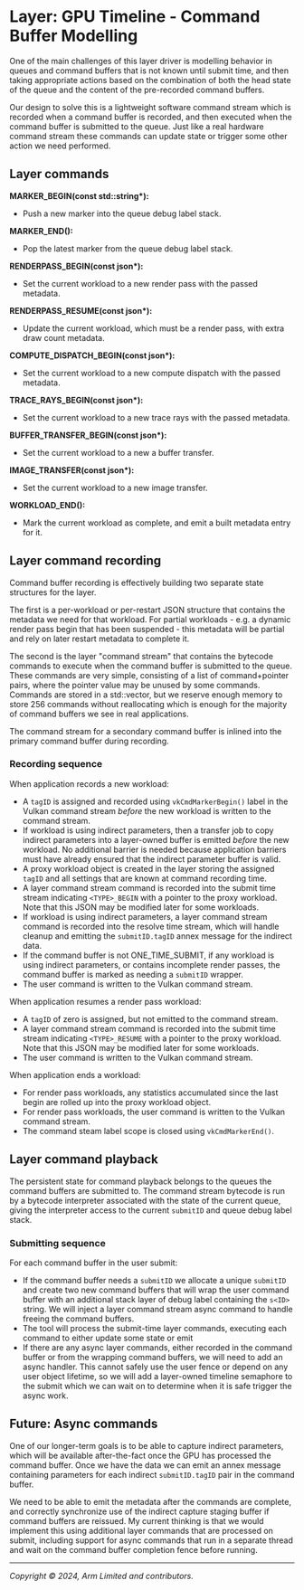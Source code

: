 # Layer: GPU Timeline - Command Buffer Modelling

One of the main challenges of this layer driver is modelling behavior in queues
and command buffers that is not known until submit time, and then taking
appropriate actions based on the combination of both the head state of the
queue and the content of the pre-recorded command buffers.

Our design to solve this is a lightweight software command stream which is
recorded when a command buffer is recorded, and then executed when the
command buffer is submitted to the queue. Just like a real hardware command
stream these commands can update state or trigger some other action we need
performed.

## Layer commands

**MARKER_BEGIN(const std::string\*):**

* Push a new marker into the queue debug label stack.

**MARKER_END():**

* Pop the latest marker from the queue debug label stack.

**RENDERPASS_BEGIN(const json\*):**

* Set the current workload to a new render pass with the passed metadata.

**RENDERPASS_RESUME(const json\*):**

* Update the current workload, which must be a render pass, with extra
  draw count metadata.

**COMPUTE_DISPATCH_BEGIN(const json\*):**

* Set the current workload to a new compute dispatch with the passed metadata.

**TRACE_RAYS_BEGIN(const json\*):**

* Set the current workload to a new trace rays with the passed metadata.

**BUFFER_TRANSFER_BEGIN(const json\*):**

* Set the current workload to a new a buffer transfer.

**IMAGE_TRANSFER(const json\*):**

* Set the current workload to a new image transfer.

**WORKLOAD_END():**

* Mark the current workload as complete, and emit a built metadata entry for
  it.

## Layer command recording

Command buffer recording is effectively building two separate state
structures for the layer.

The first is a per-workload or per-restart JSON structure that contains the
metadata we need for that workload. For partial workloads - e.g. a dynamic
render pass begin that has been suspended - this metadata will be partial and
rely on later restart metadata to complete it.

The second is the layer "command stream" that contains the bytecode commands
to execute when the command buffer is submitted to the queue. These commands
are very simple, consisting of a list of command+pointer pairs, where the
pointer value may be unused by some commands. Commands are stored in a
std::vector, but we reserve enough memory to store 256 commands without
reallocating which is enough for the majority of command buffers we see in
real applications.

The command stream for a secondary command buffer is inlined into the primary
command buffer during recording.

###  Recording sequence

When application records a new workload:

  * A `tagID` is assigned and recorded using `vkCmdMarkerBegin()` label in the
    Vulkan command stream _before_ the new workload is written to the command
    stream.
  * If workload is using indirect parameters, then a transfer job to copy
    indirect parameters into a layer-owned buffer is emitted _before_ the new
    workload. No additional barrier is needed because application barriers must
    have already ensured that the indirect parameter buffer is valid.
  * A proxy workload object is created in the layer storing the assigned
    `tagID` and all settings that are known at command recording time.
  * A layer command stream command is recorded into the submit time stream
    indicating `<TYPE>_BEGIN` with a pointer to the proxy workload. Note that
    this JSON may be modified later for some workloads.
  * If workload is using indirect parameters, a layer command stream command is
    recorded into the resolve time stream, which will handle cleanup and
    emitting the `submitID.tagID` annex message for the indirect data.
  * If the command buffer is not ONE_TIME_SUBMIT, if any workload is using
    indirect parameters, or contains incomplete render passes, the command
    buffer is marked as needing a `submitID` wrapper.
  * The user command is written to the Vulkan command stream.

When application resumes a render pass workload:

  * A `tagID` of zero is assigned, but not emitted to the command stream.
  * A layer command stream command is recorded into the submit time stream
    indicating `<TYPE>_RESUME` with a pointer to the proxy workload. Note that
    this JSON may be modified later for some workloads.
  * The user command is written to the Vulkan command stream.

When application ends a workload:

  * For render pass workloads, any statistics accumulated since the last begin
    are rolled up into the proxy workload object.
  * For render pass workloads, the user command is written to the Vulkan
    command stream.
  * The command steam label scope is closed using `vkCmdMarkerEnd()`.

## Layer command playback

The persistent state for command playback belongs to the queues the command
buffers are submitted to. The command stream bytecode is run by a bytecode
interpreter associated with the state of the current queue, giving the
interpreter access to the current `submitID` and queue debug label stack.

###  Submitting sequence

For each command buffer in the user submit:

* If the command buffer needs a `submitID` we allocate a unique `submitID` and
  create two new command buffers that will wrap the user command buffer with an
  additional stack layer of debug label containing the `s<ID>` string. We will
  inject a layer command stream async command to handle freeing the command
  buffers.
* The tool will process the submit-time layer commands, executing each command
  to either update some state or emit
* If there are any async layer commands, either recorded in the command buffer
  or from the wrapping command buffers, we will need to add an async handler.
  This cannot safely use the user fence or depend on any user object lifetime,
  so we will add a layer-owned timeline semaphore to the submit which we can
  wait on to determine when it is safe trigger the async work.

## Future: Async commands

One of our longer-term goals is to be able to capture indirect parameters,
which will be available after-the-fact once the GPU has processed the command
buffer. Once we have the data we can emit an annex message containing
parameters for each indirect `submitID.tagID` pair in the command buffer.

We need to be able to emit the metadata after the commands are complete,
and correctly synchronize use of the indirect capture staging buffer
if command buffers are reissued. My current thinking is that we would
implement this using additional layer commands that are processed on submit,
including support for async commands that run in a separate thread and
wait on the command buffer completion fence before running.

- - -

_Copyright © 2024, Arm Limited and contributors._
